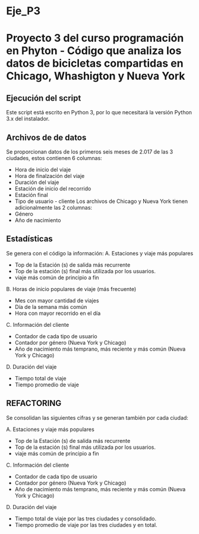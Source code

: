 # Eje_P3
# Proyecto 3 del curso programación en Phyton - Código  que analiza los datos de bicicletas compartidas en Chicago, Whashigton y Nueva York


## Ejecución del script
Este script está escrito en Python 3, por lo que necesitará la versión Python 3.x del instalador. 
## Archivos de de datos
Se proporcionan datos de los primeros seis meses de 2.017 de las 3 ciudades, estos contienen 6 columnas:
* Hora de inicio del viaje
* Hora de finalzación del viaje
* Duración del viaje 
* Estación de inicio del recorrido
* Estación final
* Tipo de usuario - cliente
Los archivos de Chicago y Nueva York tienen adicionalmente las 2 columnas:
* Género
* Año de nacimiento

## Estadísticas

Se genera con el código la información:
A. Estaciones y viaje más populares
- Top de la Estación (s) de salida más recurrente
- Top de la estación (s) final más utilizada por los usuarios.
- viaje más común de principio a fin

B. Horas de inicio populares de viaje (más frecuente)
- Mes con mayor cantidad de viajes
- Día de la semana más común
- Hora con mayor recorrido en el día

C. Información del cliente
- Contador de cada tipo de usuario
- Contador por género (Nueva York y Chicago)
- Año de nacimiento más temprano, más reciente y más común (Nueva York y Chicago)

D. Duración del viaje
- Tiempo total de viaje
- Tiempo promedio de viaje

## REFACTORING
Se consolidan las siguientes cifras y se generan también por cada ciudad:

A. Estaciones y viaje más populares
- Top de la Estación (s) de salida más recurrente
- Top de la estación (s) final más utilizada por los usuarios.
- viaje más común de principio a fin

C. Información del cliente
- Contador de cada tipo de usuario
- Contador por género (Nueva York y Chicago)
- Año de nacimiento más temprano, más reciente y más común (Nueva York y Chicago)

D. Duración del viaje
- Tiempo total de viaje por las tres ciudades y consolidado.
- Tiempo promedio de viaje por las tres ciudades y en total.
